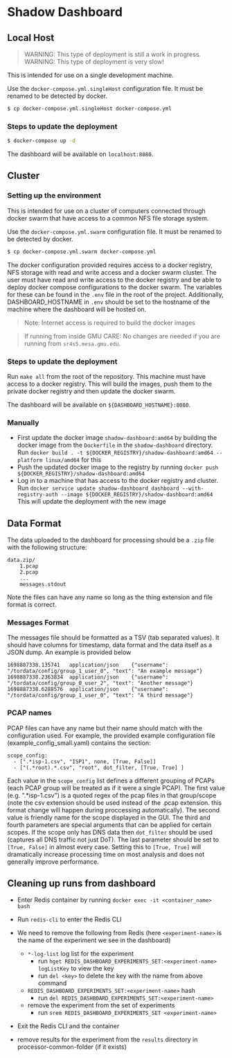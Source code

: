 # Shadow Dashboard

## Local Host

> WARNING: This type of deployment is still a work in progress. 
> WARNING: This type of deployment is very slow!

This is intended for use on a single development machine.

Use the `docker-compose.yml.singleHost` configuration file. It must be renamed to be detected by docker.
```bash
$ cp docker-compose.yml.singleHost docker-compose.yml
```

### Steps to update the deployment

```bash
$ docker-compose up -d
```

The dashboard will be available on `localhost:8080`.

## Cluster

###  Setting up the environment 

This is intended for use on a cluster of computers connected through docker swarm that have access to a common NFS file storage system.

Use the `docker-compose.yml.swarm` configuration file. It must be renamed to be detected by docker.
```bash
$ cp docker-compose.yml.swarm docker-compose.yml
```

The docker configuration provided requires access to a docker registry, NFS storage with read and write access and a docker swarm cluster. The user must have read and write access to the docker registry and be able to deploy docker compose configurations to the docker swarm. The variables for these can be found in the `.env` file in the root of the project. Additionally, DASHBOARD_HOSTNAME in `.env` should be set to the hostname of the machine where the dashboard will be hosted on.

> Note: Internet access is required to build the docker images

> If running from inside GMU CARE: No changes are needed if you are running from `sr4s5.mesa.gmu.edu`.

### Steps to update the deployment

Run `make all` from the root of the repository. This machine must have access to a docker registry. This will build the images, push them to the private docker registry and then update the docker swarm.

The dashboard will be available on `${DASHBOARD_HOSTNAME}:8080`.

### Manually

- First update the docker image `shadow-dashboard:amd64` by building the docker image from the `Dockerfile` in the `shadow-dashboard` directory. Run `docker build . -t ${DOCKER_REGISTRY}/shadow-dashboard:amd64 --platform linux/amd64` for this
- Push the updated docker image to the registry by running `docker push ${DOCKER_REGISTRY}/shadow-dashboard:amd64`
- Log in to a machine that has access to the docker registry and cluster. Run `docker service update shadow-dashboard_dashboard --with-registry-auth --image ${DOCKER_REGISTRY}/shadow-dashboard:amd64` This will update the deployment with the new image

## Data Format 

The data uploaded to the dashboard for processing should be a `.zip` file with the following structure:

```
data.zip/
    1.pcap
    2.pcap
    ...
    messages.stdout
```

Note the files can have any name so long as the thing extension and file format is correct.

### Messages Format

The messages file should be formatted as a TSV (tab separated values). It should have columns for timestamp, data format and the data itself as a JSON dump. An example is provided below

```
1698887338.135741   application/json	{"username": "/tordata/config/group_1_user_0", "text": "An example message"}
1698887338.2363834	application/json	{"username": "/tordata/config/group_0_user_2", "text": "Another message"}
1698887338.6288576	application/json	{"username": "/tordata/config/group_1_user_0", "text": "A third message"}
```

### PCAP names

PCAP files can have any name but their name should match with the configuration used. For example, the provided example configuration file (example_config_small.yaml) contains the section:
```
scope_config:
  - [".*isp-1.csv", "ISP1", none, [True, False]]
  - ["(.*root).*.csv", "root", dot_filter, [True, True] ]
```

Each value in the `scope_config` list defines a different grouping of PCAPs (each PCAP group will be treated as if it were a single PCAP). 
The first value (e.g. ".*isp-1.csv") is a quoted regex of the pcap files in that group/scope (note the csv extension should be used instead of the .pcap extension. this format change will happen during proccessing automatically).
The second value is friendly name for the scope displayed in the GUI. 
The third and fourth parameters are special arguments that can be applied for certain scopes. If the scope only has DNS data then `dot_filter` should be used (captures all DNS traffic not just DoT). The last parameter should be set to `[True, False]` in almost every case. Setting this to `[True, True]` will dramatically increase processing time on most analysis and does not generally improve performance.

## Cleaning up runs from dashboard

- Enter Redis container by running `docker exec -it <container_name> bash`
- Run `redis-cli` to enter the Redis CLI
- We need to remove the following from Redis (here `<experiment-name>` is the name of the experiment we see in the dashboard)

  - `*-log-list` log list for the experiment
    - run `hget REDIS_DASHBOARD_EXPERIMENTS_SET:<experiment-name> logListKey` to view the key
    - run `del <key>` to delete the key with the name from above command
  - `REDIS_DASHBOARD_EXPERIMENTS_SET:<experiment-name>` hash
    - run `del REDIS_DASHBOARD_EXPERIMENTS_SET:<experiment-name>`
  - remove the experiment from the set of experiments
    - run `srem REDIS_DASHBOARD_EXPERIMENTS_SET <experiment-name>`

- Exit the Redis CLI and the container
- remove results for the experiment from the `results` directory in processor-common-folder (if it exists)
